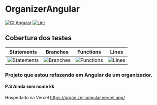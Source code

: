 # OrganizerAngular

[![CI Angular](https://github.com/patrick095/organizer-angular/actions/workflows/main.yml/badge.svg)](https://github.com/patrick095/organizer-angular/actions/workflows/main.yml)
[![Lint](https://github.com/patrick095/organizer-angular/actions/workflows/lint.yml/badge.svg)](https://github.com/patrick095/organizer-angular/actions/workflows/lint.yml)

## Cobertura dos testes
| Statements                  | Branches                | Functions                 | Lines             |
| --------------------------- | ----------------------- | ------------------------- | ----------------- |
| ![Statements](https://img.shields.io/badge/statements-50%25-red.svg?style=flat) | ![Branches](https://img.shields.io/badge/branches-40%25-red.svg?style=flat) | ![Functions](https://img.shields.io/badge/functions-37.5%25-red.svg?style=flat) | ![Lines](https://img.shields.io/badge/lines-45.28%25-red.svg?style=flat) |

### Projeto que estou refazendo em Angular de um organizador.

#### P.S Ainda sem nome kk

Hospedado na Vercel
https://organizer-angular.vercel.app/
